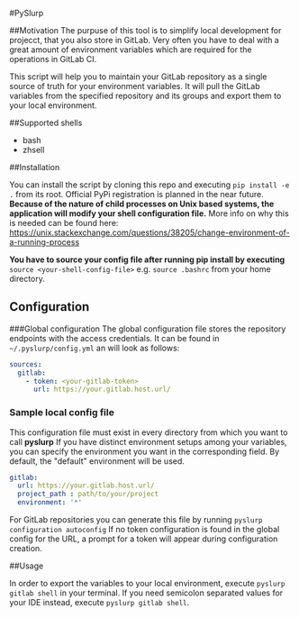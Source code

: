 #PySlurp

##Motivation
The purpuse of this tool is to simplify local development for projecct, that you also store in GitLab.
Very often you have to deal with a great amount of environment variables which are required for the operations in
GitLab CI. 

This script will help you to maintain your GitLab repository as a single source of truth for your environment variables.
It will pull the GitLab variables from the specified repository and its groups and export them to your local environment.

##Supported shells

 - bash
 - zhsell

##Installation

You can install the script by cloning this repo and executing ```pip install -e .```
from its root. Official PyPi registration is planned in the near future.
**Because of the nature of child processes on Unix based systems, the application will modify your shell configuration file.**
More info on why this is needed can be found here:
https://unix.stackexchange.com/questions/38205/change-environment-of-a-running-process

**You have to source your config file after running pip install by executing**
```source <your-shell-config-file>``` e.g. ```source .bashrc``` from your home directory.

## Configuration

###Global configuration
The global configuration file stores the repository endpoints with the access credentials. It can be found 
in ```~/.pyslurp/config.yml``` an will look as follows:
```yaml
sources:
  gitlab:
    - token: <your-gitlab-token>
      url: https://your.gitlab.host.url/
```

### Sample local config file
This configuration file must exist in every directory from which you want to call **pyslurp**
If you have distinct environment setups among your variables, you can specify the environment
you want in the corresponding field. By default, the "default" environment will be used.
```yaml
gitlab:
  url: https://your.gitlab.host.url/
  project_path : path/to/your/project
  environment: '*'
```
For GitLab repositories you can generate this file by running 
```pyslurp configuration autoconfig```
If no token configuration is found in the global config for the URL, a prompt for a
token will appear during configuration creation.

##Usage

In order to export the variables to your local environment, execute
```pyslurp gitlab shell``` in your terminal.
If you need semicolon separated values for your IDE instead, execute ```pyslurp gitlab shell```. 